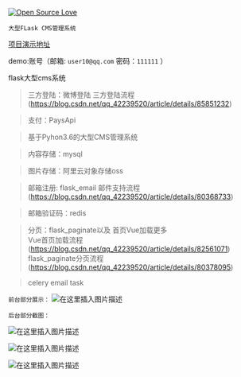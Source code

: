 
[![Open Source Love](https://badges.frapsoft.com/os/v2/open-source.png?v=103)](http://www.donghao.club/)


`大型FLask CMS管理系统`

[项目演示地址](http://www.donghao.club/ "点击进入")

demo:账号（邮箱:  `user10@qq.com`   密码：`111111`   ）

flask大型cms系统

>三方登陆：微博登陆 三方登陆流程(https://blog.csdn.net/qq_42239520/article/details/85851232)

>支付：PaysApi

>基于Pyhon3.6的大型CMS管理系统

>内容存储：mysql

>图片存储：阿里云对象存储oss

>邮箱注册: flask_email  邮件支持流程(https://blog.csdn.net/qq_42239520/article/details/80368733)

>邮箱验证码：redis

>分页：flask_paginate以及 首页Vue加载更多  
Vue首页加载流程(https://blog.csdn.net/qq_42239520/article/details/82561071)
flask_paginate分页流程(https://blog.csdn.net/qq_42239520/article/details/80378095)

>celery email task

`前台部分展示：`
![在这里插入图片描述](https://flask-callback.oss-cn-hangzhou.aliyuncs.com/99.gif)

`后台部分截图：`

![在这里插入图片描述](https://img-blog.csdnimg.cn/2019030121564570.png?x-oss-process=image/watermark,type_ZmFuZ3poZW5naGVpdGk,shadow_10,text_aHR0cHM6Ly9ibG9nLmNzZG4ubmV0L3FxXzQyMjM5NTIw,size_16,color_FFFFFF,t_70)

![在这里插入图片描述](https://img-blog.csdnimg.cn/20190301215701465.png?x-oss-process=image/watermark,type_ZmFuZ3poZW5naGVpdGk,shadow_10,text_aHR0cHM6Ly9ibG9nLmNzZG4ubmV0L3FxXzQyMjM5NTIw,size_16,color_FFFFFF,t_70)

![在这里插入图片描述](https://img-blog.csdnimg.cn/20190301215731214.png?x-oss-process=image/watermark,type_ZmFuZ3poZW5naGVpdGk,shadow_10,text_aHR0cHM6Ly9ibG9nLmNzZG4ubmV0L3FxXzQyMjM5NTIw,size_16,color_FFFFFF,t_70)
